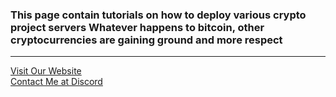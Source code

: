 ### This page contain tutorials on how to deploy various crypto project servers Whatever happens to bitcoin, other cryptocurrencies are gaining ground and more respect
 <hr>
<p style="font-size:14px" align="justify">
<a href="https://nodexploit.me/" target="_blank">Visit Our Website </a>
  <br>
<a href="https://discordapp.com/users/928575843641479198" target="_blank">Contact Me at Discord</a>
